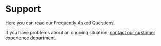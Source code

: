 # Support

[Here](/help/faq) you can read our Frequently Asked Questions.

If you have problems about an ongoing situation, [contact our customer experience department](https://ajuda.loggi.com/hc/pt-br).

